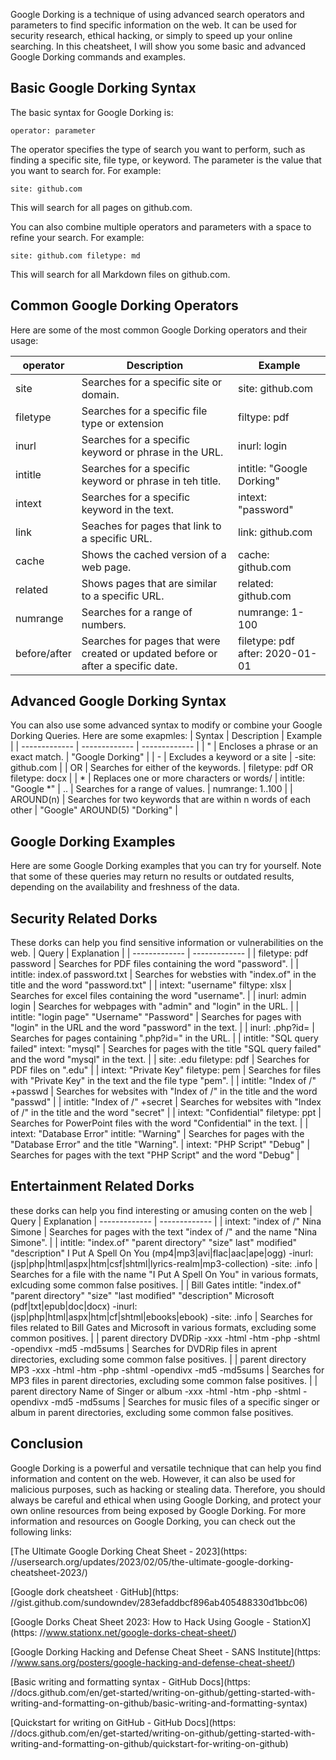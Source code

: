 Google Dorking is a technique of using advanced search operators and parameters to find specific information on the web. It can be used for security research, ethical hacking, or simply to speed up your online searching. In this cheatsheet, I will show you some basic and advanced Google Dorking commands and examples.

## Basic Google Dorking Syntax
The basic syntax for Google Dorking is:  
```
operator: parameter
```
The operator specifies the type of search you want to perform, such as finding a specific site, file type, or keyword. The parameter is the value that you want to search for. For example: 
```
site: github.com
```
This will search for all pages on github.com.

You can also combine multiple operators and parameters with a space to refine your search. For example: 
```
site: github.com filetype: md
```
This will search for all Markdown files on github.com.

## Common Google Dorking Operators
Here are some of the most common Google Dorking operators and their usage: 

| operator | Description | Example |
| ------------- | ------------- | ------------- |
| site | Searches for a specific site or domain. | site: github.com
| filetype| Searches for a specific file type or extension | filtype: pdf |
| inurl | Searches for a specific keyword or phrase in the URL. | inurl: login |
| intitle | Searches for a specific keyword or phrase in teh title. | intitle: "Google Dorking" |
| intext | Searches for a specific keyword in the text. | intext: "password" |
| link | Seaches for pages that link to a specific URL. | link: github.com |
| cache | Shows the cached version of a web page. | cache: github.com |
| related | Shows pages that are similar to a specific URL. | related: github.com |
| numrange | Searches for a range of numbers. | numrange: 1-100 |
| before/after | Searches for pages that were created or updated before or after a specific date. | filetype: pdf after: 2020-01-01 |

## Advanced Google Dorking Syntax
You can also use some advanced syntax to modify or combine your Google Dorking Queries. Here are some exapmles: 
| Syntax | Description | Example |
| ------------- | ------------- | ------------- |
| " | Encloses a phrase or an exact match. | "Google Dorking" |
| - | Excludes a keyword or a site | -site: github.com |
| OR | Searches for either of the keywords. | filetype: pdf OR filetype: docx |
| * | Replaces one or more characters or words/ | intitle: "Google *"
| .. | Searches for a range of values. | numrange: 1..100 |
| AROUND(n) | Searches for two keywords that are within n words of each other | "Google" AROUND(5) "Dorking" |
## Google Dorking Examples
Here are some Google Dorking examples that you can try for yourself. Note that some of these queries may return no results or outdated results, depending on the availability and freshness of the data.

## Security Related Dorks
These dorks can help you find sensitive information or vulnerabilities on the web.
| Query | Explanation |
| ------------- | ------------- |
| filetype: pdf password | Searches for PDF files containing the word "password". |
| intitle: index.of password.txt | Searches for websties with "index.of" in the title and the word "password.txt" |
| intext: "username" filtype: xlsx | Searches for excel files containing the word "username". |
| inurl: admin login |  Searches for webpages with "admin" and "login" in the URL. |
| intitle: "login page" "Username" "Password" | Searches for pages with "login" in the URL and the word "password" in the text. |
| inurl: .php?id= | Searches for pages containing ".php?id=" in the URL. |
| intitle: "SQL query failed" intext: "mysql" | Searches for pages with the title "SQL query failed" and the word "mysql" in the text. |
| site: .edu filetype: pdf | Searches for PDF files on ".edu" |
| intext: "Private Key" filetype: pem | Searches for files with "Private Key" in the text and the file type "pem". |
| intitle: "Index of /" +passwd | Searches for websites with "Index of /" in the title and the word "passwd" |
| intitle: "Index of /" +secret | Searches for websites with "Index of /" in the title and the word "secret" |
| intext: "Confidential" filetype: ppt | Searches for PowerPoint files with the word "Confidential" in the text. |
| intext: "Database Error" intitle: "Warning" | Searches for pages with the "Database Error" and the title "Warning".
| intext: "PHP Script" "Debug" | Searches for pages with the text "PHP Script" and the word "Debug" |

## Entertainment Related Dorks
these dorks can help you find interesting or amusing conten on the web
| Query | Explanation |
------------- | ------------- |
| intext: "index of /" Nina Simone | Searches for pages with the text "index of /" and the name "Nina Simone". |
| intitle: "index.of" "parent directory" "size" last" modified" "description" I Put A Spell On You (mp4|mp3|avi|flac|aac|ape|ogg) -inurl:  (jsp|php|html|aspx|htm|csf|shtml|lyrics-realm|mp3-collection) -site: .info | Searches for a file with the name "I Put A Spell On You" in various formats, exlcuding some common false positives. |
| Bill Gates intitle: "index.of" "parent directory" "size" "last modified" "description" Microsoft (pdf|txt|epub|doc|docx) -inurl:  (jsp|php|html|aspx|htm|cf|shtml|ebooks|ebook) -site: .info | Searches for files related to Bill Gates and Microsoft in various formats, excluding some common positives. |
| parent directory DVDRip -xxx -html -htm -php -shtml -opendivx -md5 -md5sums | Searches for DVDRip files in aprent directories, excluding some common false positives. |
| parent directory MP3 -xxx -html -htm -php -shtml -opendivx -md5 -md5sums | Searches for MP3 files in parent directories, excluding some common false positives. |
| parent directory Name of Singer or album -xxx -html -htm -php -shtml -opendivx -md5 -md5sums | Searches for music files of a specific singer or album in parent directories, excluding some common false positives.


## Conclusion
Google Dorking is a powerful and versatile technique that can help you find information and content on the web. However, it can also be used for malicious purposes, such as hacking or stealing data. Therefore, you should always be careful and ethical when using Google Dorking, and protect your own online resources from being exposed by Google Dorking. For more information and resources on Google Dorking, you can check out the following links: 

[The Ultimate Google Dorking Cheat Sheet - 2023](https: //usersearch.org/updates/2023/02/05/the-ultimate-google-dorking-cheatsheet-2023/)

[Google dork cheatsheet · GitHub](https: //gist.github.com/sundowndev/283efaddbcf896ab405488330d1bbc06)

[Google Dorks Cheat Sheet 2023:  How to Hack Using Google - StationX](https: //www.stationx.net/google-dorks-cheat-sheet/)

[Google Dorking Hacking and Defense Cheat Sheet - SANS Institute](https: //www.sans.org/posters/google-hacking-and-defense-cheat-sheet/)

[Basic writing and formatting syntax - GitHub Docs](https: //docs.github.com/en/get-started/writing-on-github/getting-started-with-writing-and-formatting-on-github/basic-writing-and-formatting-syntax)

[Quickstart for writing on GitHub - GitHub Docs](https: //docs.github.com/en/get-started/writing-on-github/getting-started-with-writing-and-formatting-on-github/quickstart-for-writing-on-github)
